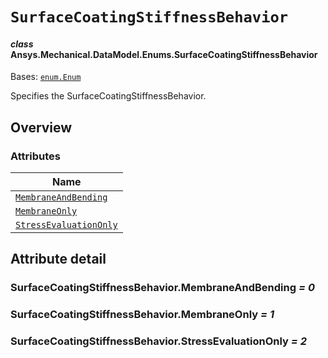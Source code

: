 # `SurfaceCoatingStiffnessBehavior`

<a id="ansys.mechanical.stubs.v241.Ansys.Mechanical.DataModel.Enums.SurfaceCoatingStiffnessBehavior"></a>

#### *class* Ansys.Mechanical.DataModel.Enums.SurfaceCoatingStiffnessBehavior

Bases: [`enum.Enum`](https://docs.python.org/3/library/enum.html#enum.Enum)

Specifies the SurfaceCoatingStiffnessBehavior.

<!-- !! processed by numpydoc !! -->

<a id="overview"></a>

## Overview

### Attributes

| Name |
| --------------------------------------------------------------------------------- |
| [`MembraneAndBending`](#SurfaceCoatingStiffnessBehavior.MembraneAndBending) |
| [`MembraneOnly`](#SurfaceCoatingStiffnessBehavior.MembraneOnly) |
| [`StressEvaluationOnly`](#SurfaceCoatingStiffnessBehavior.StressEvaluationOnly) |

<a id="attribute-detail"></a>

## Attribute detail

<a id="SurfaceCoatingStiffnessBehavior.MembraneAndBending"></a>

### SurfaceCoatingStiffnessBehavior.MembraneAndBending *= 0*

<a id="SurfaceCoatingStiffnessBehavior.MembraneOnly"></a>

### SurfaceCoatingStiffnessBehavior.MembraneOnly *= 1*

<a id="SurfaceCoatingStiffnessBehavior.StressEvaluationOnly"></a>

### SurfaceCoatingStiffnessBehavior.StressEvaluationOnly *= 2*


